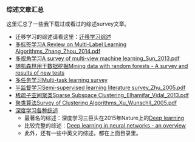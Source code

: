 ### 综述文章汇总

这里汇总了一些我下载过或看过的综述survey文章。

- 迁移学习的综述请看这里：[迁移学习综述](https://github.com/jindongwang/transferlearning#2迁移学习的综述文章)
- [多标签学习A Review on Multi-Label Learning Algorithms_Zhang_Zhou_2014.pdf](https://github.com/jindongwang/MachineLearning/blob/master/papers/survey/A%20Review%20on%20Multi-Label%20Learning%20Algorithms_Zhang_Zhou_2014.pdf)
- [多视角学习A survey of multi-view machine learning_Sun_2013.pdf](https://github.com/jindongwang/MachineLearning/blob/master/papers/survey/A%20survey%20of%20multi-view%20machine%20learning_Sun_2013.pdf)
- [随机森林用于数据挖掘Mining data with random forests - A survey and results of new tests](https://github.com/jindongwang/MachineLearning/blob/master/papers/survey/Mining%20data%20with%20random%20forests%20-%20A%20survey%20and%20results%20of%20new%20tests_Verikas%20et%20al_2011.pdf)
- [多任务学习Multi-task learning survey](https://github.com/jindongwang/MachineLearning/blob/master/papers/survey/Multi-task%20learning%20survey_.pdf)
- [半监督学习Semi-supervised learning literature survey_Zhu_2005.pdf](https://github.com/jindongwang/MachineLearning/blob/master/papers/survey/Semi-supervised%20learning%20literature%20survey_Zhu_2005.pdf)
- [稀疏子空间聚类Sparse Subspace Clustering_Elhamifar_Vidal_2013.pdf](https://github.com/jindongwang/MachineLearning/blob/master/papers/survey/Sparse%20Subspace%20Clustering_Elhamifar_Vidal_2013.pdf)
- [聚类算法Survey of Clustering Algorithms_Xu_WunschII_2005.pdf](https://github.com/jindongwang/MachineLearning/blob/master/papers/survey/Survey%20of%20Clustering%20Algorithms_Xu_WunschII_2005.pdf)
- [深度学习各种综述](https://github.com/jindongwang/MachineLearning/tree/master/papers/survey/deep%20learning)
	- 最著名的综述：深度学习三巨头在2015年Nature上的[Deep learning](https://github.com/jindongwang/MachineLearning/blob/master/papers/survey/deep%20learning/LeCun%20et%20al_Deep%20learning_2015.pdf)
	- 比较完整的综述：[Deep learning in neural networks - an overview](https://github.com/jindongwang/MachineLearning/blob/master/papers/survey/deep%20learning/Deep%20learning%20in%20neural%20networks%20-%20an%20overview.%20AMiner_.pdf)
	- 此外，还有一些中英文的综述，都在上面目录里。